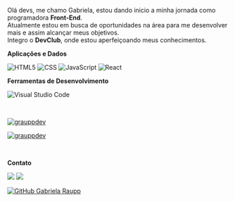 
 <p text-align="left"> 
  Olá devs, me chamo Gabriela, estou dando inicio a minha jornada como programadora <strong>Front-End</strong>.<br>
  Atualmente estou em busca de oportunidades na área para me desenvolver mais e assim alcançar meus objetivos.<br>
  Integro o <strong>DevClub</strong>, onde estou aperfeiçoando meus conhecimentos.
</p>



**Aplicações e Dados**

  
  ![HTML5](https://img.shields.io/badge/-HTML5-333333?style=flat&logo=HTML5)
  ![CSS](https://img.shields.io/badge/-CSS-333333?style=flat&logo=CSS3&logoColor=1572B6)
  ![JavaScript](https://img.shields.io/badge/-JavaScript-333333?style=flat&logo=javascript)
  ![React](https://img.shields.io/badge/-React-333333?style=flat&logo=react)
 

**Ferramentas de Desenvolvimento**

  ![Visual Studio Code](https://img.shields.io/badge/-Visual%20Studio%20Code-333333?style=flat&logo=visual-studio-code&logoColor=007ACC)
  

<br/>

[![grauppdev](https://github-readme-stats.vercel.app/api?username=grauppdev&theme=dark)](https://github.com/grauppdev/)

[![grauppdev](https://github-readme-stats.vercel.app/api/top-langs/?username=grauppdev&hide=html&layout=compact&theme=dark)](https://github.com/grauppdev/)

<br>

**Contato**

  
  <a href="https://www.linkedin.com/in/gabriela-raupp-62458b227/" alt="Linkedin" target="_blank">
  <img src="https://img.shields.io/badge/-Linkedin-0e76a8?style=flat-square&logo=Linkedin&logoColor=white&link=linkedin.com/in/gabriela-raupp-62458b227/" /></a>

 
  <a href="https://www.instagram.com/gabiraupphs/" alt="Instagram" target="_blank">
  <img src="https://img.shields.io/badge/-Instagram-AB89E0?style=flat-square&labelColor=AB89E0&logo=instagram&logoColor=white&link=https://www.instagram.com/gabiraupphs/"/></a>

    


[![GitHub Gabriela Raupp]( https://img.shields.io/github/followers/grauppdev?label=follow&style=social)](https://github.com/grauppdev)
<!---
grauppdev/grauppdev is a ✨ special ✨ repository because its `README.md` (this file) appears on your GitHub profile.
You can click the Preview link to take a look at your changes.
--->
